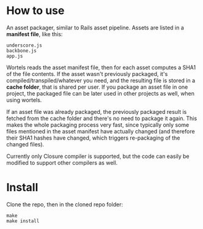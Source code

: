 How to use
==========

An asset packager, similar to Rails asset pipeline. Assets are listed in a **manifest file**, like this:

```
underscore.js
backbone.js
app.js
```

Wortels reads the asset manifest file, then for each asset computes a SHA1 of the file contents. 
If the asset wasn't previously packaged, it's compiled/transpiled/whatever you need, and the resulting
file is stored in a **cache folder**, that is shared per user. If you package an asset file
in one project, the packaged file can be later used in other projects as well, when using wortels.

If an asset file was already packaged, the previously packaged result is fetched from the cache folder
and there's no need to package it again. This makes the whole packaging process very fast, since
typically only some files mentioned in the asset manifest have actually changed (and therefore their
SHA1 hashes have changed, which triggers re-packaging of the changed files).

Currently only Closure compiler is supported, but the code can easily be modified to support other
compilers as well.

Install
=======
Clone the repo, then in the cloned repo folder:

```
make
make install
```
